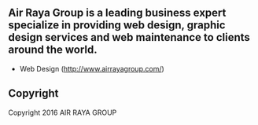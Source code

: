 ## Air Raya Group is a leading business expert specialize in providing web design, graphic design services and web maintenance to clients around the world.

* Web Design (http://www.airrayagroup.com/)

## Copyright 

Copyright 2016 AIR RAYA GROUP 